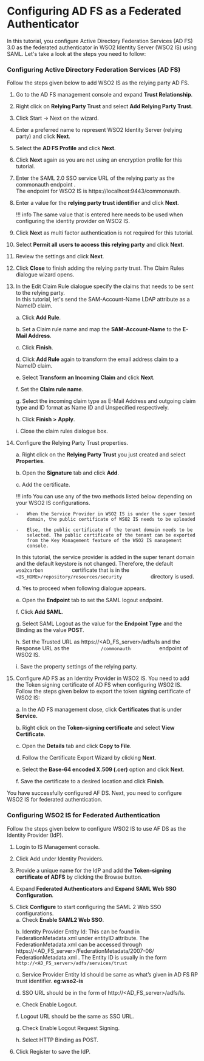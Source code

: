 # Configuring AD FS as a Federated Authenticator

In this tutorial, you configure Active Directory Federation Services (AD
FS) 3.0 as the federated authenticator in WSO2 Identity Server (WSO2 IS)
using SAML. Let's take a look at the steps you need to follow:

### Configuring Active Directory Federation Services (AD FS)

Follow the steps given below to add WSO2 IS as the relying party AD FS.

1. Go to the AD FS management console and expand **Trust Relationship**.

2. Right click on **Relying Party Trust** and select **Add Relying Party
Trust**.  

3. Click Start -> Next on the wizard.

4. Enter a preferred name to represent WSO2 Identity Server (relying party)
and click **Next**.

5. Select the **AD FS Profile** and click **Next**.  

6. Click **Next** again as you are not using an encryption profile for this
tutorial.

7. Enter the SAML 2.0 SSO service URL of the relying party as the
commonauth endpoint .  
The endpoint for WSO2 IS is https://localhost:9443/commonauth.

8. Enter a value for the **relying party trust identifier** and click
**Next**.  

	!!! info 
		The same value that is entered here needs to be used when configuring
		the identity provider on WSO2 IS.

9. Click **Next** as multi factor authentication is not required for this
tutorial.

10. Select **Permit all users to access this relying party** and click
**Next**.

11. Review the settings and click **Next**.  

12. Click **Close** to finish adding the relying party trust. The Claim Rules dialogue wizard opens.  

13. In the Edit Claim Rule dialogue specify the claims that needs to be sent
	to the relying party.  
	In this tutorial, let's send the SAM-Account-Name LDAP attribute as a
	NameID claim.

	a.  Click **Add Rule**.

	b.  Set a Claim rule name and map the **SAM-Account-Name** to the
    **E-Mail Address**.

	c.  Click **Finish**.  

	d.  Click **Add Rule** again to transform the email address claim to a
    NameID claim.  

	e.  Select **Transform an Incoming Claim** and click **Next**.  

	f.  Set the **Claim rule name**.

	g.  Select the incoming claim type as E-Mail Address and outgoing claim
    type and ID format as Name ID and Unspecified respectively.

	h.  Click **Finish \>** **Apply**.

	i.  Close the claim rules dialogue box.

14. Configure the Relying Party Trust properties.

	a.  Right click on the **Relying Party Trust** you just created and
    select **Properties**.  

	b.  Open the **Signature** tab and click **Add**.  

	c.  Add the certificate.  
	
	!!! info 
		You can use any of the two methods listed below depending on your
		WSO2 IS configurations.  

		-   When the Service Provider in WSO2 IS is under the super tenant
			domain, the public certificate of WSO2 IS needs to be uploaded

		-   Else, the public certificate of the tenant domain needs to be
			selected. The public certificate of the tenant can be exported
			from the Key Management feature of the WSO2 IS management
			console.

    In this tutorial, the service provider is added in the super tenant
    domain and the default keystore is not changed. Therefore, the
    default `            wso2carbon           ` certificate that is in
    the `            <IS_HOME>/repository/resources/security           `
    directory is used.

	d.  Yes to proceed when following dialogue appears.  

	e.  Open the **Endpoint** tab to set the SAML logout endpoint.

	f.  Click **Add SAML**.  

	g.  Select SAML Logout as the value for the **Endpoint Type** and the
    Binding as the value **POST**.

	h.  Set the Trusted URL as https://\<AD\_FS\_server\>/adfs/ls and the
    Response URL as the `            /commonauth           ` endpoint of
    WSO2 IS.

	i.  Save the property settings of the relying party.  

15. Configure AD FS as an Identity Provider in WSO2 IS. You need to add the
	Token signing certificate of AD FS when configuring WSO2 IS.  
	Follow the steps given below to export the token signing certificate of
	WSO2 IS:

	a.  In the AD FS management close, click **Certificates** that is under
    **Service.**

	b.  Right click on the **Token-signing certificate** and select **View
    Certificate**.

	c.  Open the **Details** tab and click **Copy to File**.

	d.  Follow the Certificate Export Wizard by clicking **Next**.  

	e.  Select the **Base-64 encoded X.509 (.cer)** option and click
    **Next**.

	f.  Save the certificate to a desired location and click **Finish**.  

You have successfully configured AF DS. Next, you need to configure
WSO2 IS for federated authentication.

### Configuring WSO2 IS for Federated Authentication

Follow the steps given below to configure WSO2 IS to use AF DS as the
Identity Provider (IdP).

1.  Login to IS Management console.

2.  Click Add under Identity Providers.

3.  Provide a unique name for the IdP and add the **Token-signing
    certificate of ADFS** by clicking the Browse button.
    
4.  Expand **Federated Authenticators** and **Expand SAML Web SSO
    Configuration**.
    
5.  Click **Configure** to start configuring the SAML 2 Web SSO
    configurations.  
    a.  Check **Enable SAML2 Web SSO**.
    
    b.  Identity Provider Entity Id: This can be found in
        FederationMetadata.xml under entityID attribute. The
        FederationMetadata.xml can be accessed through
        https://\<AD\_FS\_server\>/FederationMetadata/2007-06/
        FederationMetadata.xml . The Entity ID is usually in the form
        `            http://<AD_FS_server>/adfs/services/trust           `
        
    c.  Service Provider Entity Id should be same as what’s given in AD
        FS RP trust identifier. **eg:wso2-is**
        
    d.  SSO URL should be in the form of
        http://\<AD\_FS\_server\>/adfs/ls.
        
    e.  Check Enable Logout.
    
    f.  Logout URL should be the same as SSO URL.
    
    g.  Check Enable Logout Request Signing.
    
    h.  Select HTTP Binding as POST.
    
6.  Click Register to save the IdP.  
